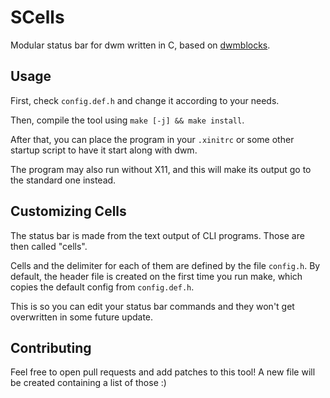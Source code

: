 # SCells
Modular status bar for dwm written in C, based on
[dwmblocks](https://github.com/torrinfail/dwmblocks).

## Usage
First, check `config.def.h` and change it according to your needs.

Then, compile the tool using `make [-j] && make install`.

After that, you can place the program in your `.xinitrc` or some other startup
script to have it start along with dwm.

The program may also run without X11, and this will make its output go to the
standard one instead.

## Customizing Cells
The status bar is made from the text output of CLI programs. Those are then 
called "cells".

Cells and the delimiter for each of them are defined by the file `config.h`.
By default, the header file is created on the first time you run make, which
copies the default config from `config.def.h`.

This is so you can edit your status bar commands and they won't get overwritten
in some future update.

## Contributing
Feel free to open pull requests and add patches to this tool! A new file will
be created containing a list of those :)
